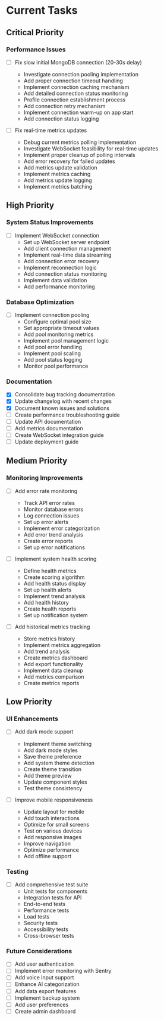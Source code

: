 # Current Tasks

## Critical Priority

### Performance Issues
- [ ] Fix slow initial MongoDB connection (20-30s delay)
  * Investigate connection pooling implementation
  * Add proper connection timeout handling
  * Implement connection caching mechanism
  * Add detailed connection status monitoring
  * Profile connection establishment process
  * Add connection retry mechanism
  * Implement connection warm-up on app start
  * Add connection status logging

- [ ] Fix real-time metrics updates
  * Debug current metrics polling implementation
  * Investigate WebSocket feasibility for real-time updates
  * Implement proper cleanup of polling intervals
  * Add error recovery for failed updates
  * Add metrics update validation
  * Implement metrics caching
  * Add metrics update logging
  * Implement metrics batching

## High Priority

### System Status Improvements
- [ ] Implement WebSocket connection
  * Set up WebSocket server endpoint
  * Add client connection management
  * Implement real-time data streaming
  * Add connection error recovery
  * Implement reconnection logic
  * Add connection status monitoring
  * Implement data validation
  * Add performance monitoring

### Database Optimization
- [ ] Implement connection pooling
  * Configure optimal pool size
  * Set appropriate timeout values
  * Add pool monitoring metrics
  * Implement pool management logic
  * Add pool error handling
  * Implement pool scaling
  * Add pool status logging
  * Monitor pool performance

### Documentation
- [x] Consolidate bug tracking documentation
- [x] Update changelog with recent changes
- [x] Document known issues and solutions
- [ ] Create performance troubleshooting guide
- [ ] Update API documentation
- [ ] Add metrics documentation
- [ ] Create WebSocket integration guide
- [ ] Update deployment guide

## Medium Priority

### Monitoring Improvements
- [ ] Add error rate monitoring
  * Track API error rates
  * Monitor database errors
  * Log connection issues
  * Set up error alerts
  * Implement error categorization
  * Add error trend analysis
  * Create error reports
  * Set up error notifications

- [ ] Implement system health scoring
  * Define health metrics
  * Create scoring algorithm
  * Add health status display
  * Set up health alerts
  * Implement trend analysis
  * Add health history
  * Create health reports
  * Set up notification system

- [ ] Add historical metrics tracking
  * Store metrics history
  * Implement metrics aggregation
  * Add trend analysis
  * Create metrics dashboard
  * Add export functionality
  * Implement data cleanup
  * Add metrics comparison
  * Create metrics reports

## Low Priority

### UI Enhancements
- [ ] Add dark mode support
  * Implement theme switching
  * Add dark mode styles
  * Save theme preference
  * Add system theme detection
  * Create theme transition
  * Add theme preview
  * Update component styles
  * Test theme consistency

- [ ] Improve mobile responsiveness
  * Update layout for mobile
  * Add touch interactions
  * Optimize for small screens
  * Test on various devices
  * Add responsive images
  * Improve navigation
  * Optimize performance
  * Add offline support

### Testing
- [ ] Add comprehensive test suite
  * Unit tests for components
  * Integration tests for API
  * End-to-end tests
  * Performance tests
  * Load tests
  * Security tests
  * Accessibility tests
  * Cross-browser tests

### Future Considerations
- [ ] Add user authentication
- [ ] Implement error monitoring with Sentry
- [ ] Add voice input support
- [ ] Enhance AI categorization
- [ ] Add data export features
- [ ] Implement backup system
- [ ] Add user preferences
- [ ] Create admin dashboard
